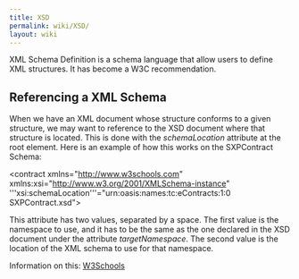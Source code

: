 ```yaml
---
title: XSD
permalink: wiki/XSD/
layout: wiki
---
```


XML Schema Definition is a schema language that allow users to define
XML structures. It has become a W3C recommendation.

Referencing a XML Schema
------------------------

When we have an XML document whose structure conforms to a given
structure, we may want to reference to the XSD document where that
structure is located. This is done with the *schemaLocation* attribute
at the root element. Here is an example of how this works on the
SXPContract Schema:

<?xml version="1.0"?>
<contract xmlns="http://www.w3schools.com"
xmlns:xsi="http://www.w3.org/2001/XMLSchema-instance"
'''xsi:schemaLocation'''="urn:oasis:names:tc:eContracts:1:0 SXPContract.xsd">

This attribute has two values, separated by a space. The first value is
the namespace to use, and it has to be the same as the one declared in
the XSD document under the attribute *targetNamespace*. The second value
is the location of the XML schema to use for that namespace.

Information on this:
[W3Schools](http://www.w3schools.com/schema/schema_schema.asp)
